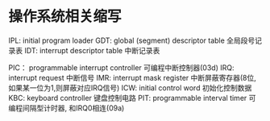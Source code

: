 # 操作系统相关缩写
IPL:	initial program loader
GDT:	global (segment) descriptor table 全局段号记录表
IDT:	interrupt descriptor table	中断记录表

PIC： programmable interrupt controller 可编程中断控制器(03d)
IRQ: interrupt request 中断信号
IMR: interrupt mask register 中断屏蔽寄存器(8位,如果某一位为1,则屏蔽对应IRQ信号)
ICW:  initial control word 初始化控制数据
KBC: keyboard controller 键盘控制电路
PIT: programmable interval timer 可编程间隔型计时器, 和IRQ0相连(09a)
